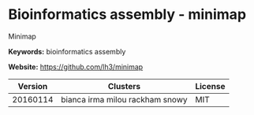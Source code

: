 # Bioinformatics assembly - minimap

Minimap

**Keywords:** bioinformatics assembly

**Website:** <https://github.com/lh3/minimap>

| Version | Clusters | License |
| ------- | -------- | ------- |
| 20160114 | bianca irma milou rackham snowy | MIT |
